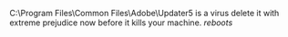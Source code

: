 C:\Program Files\Common Files\Adobe\Updater5 is a virus delete it with extreme prejudice now before it kills your machine. *reboots*